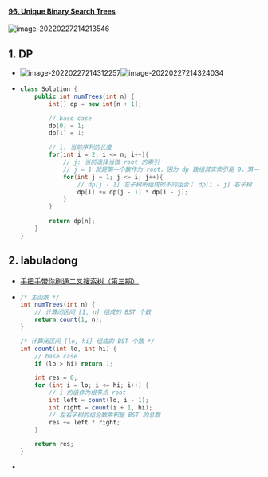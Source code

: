 #### [96. Unique Binary Search Trees](https://leetcode-cn.com/problems/unique-binary-search-trees/)

![image-20220227214213546](https://raw.githubusercontent.com/TWDH/Leetcode-From-Zero/pictures/img/image-20220227214213546.png)

## 1. DP

- ![image-20220227214312257](https://raw.githubusercontent.com/TWDH/Leetcode-From-Zero/pictures/img/image-20220227214312257.png)![image-20220227214324034](https://raw.githubusercontent.com/TWDH/Leetcode-From-Zero/pictures/img/image-20220227214324034.png)

- ```java
  class Solution {
      public int numTrees(int n) {
          int[] dp = new int[n + 1];
  
          // base case
          dp[0] = 1;
          dp[1] = 1;
  
          // i: 当前序列的长度
          for(int i = 2; i <= n; i++){
              // j: 当前选择当做 root 的索引
              // j = 1 就是第一个数作为 root，因为 dp 数组其实索引是 0，第一个进入计算的是 index = 1
              for(int j = 1; j <= i; j++){
                  // dp[j - 1] 左子树所组成的不同组合； dp[i - j] 右子树
                  dp[i] += dp[j - 1] * dp[i - j];
              }
          }
  
          return dp[n];
      }
  }
  ```

## 2. labuladong

- [手把手带你刷通二叉搜索树（第三期）](https://mp.weixin.qq.com/s/kcwz2lyRxxOsC3n11qdVSw)

- ```java
  /* 主函数 */
  int numTrees(int n) {
      // 计算闭区间 [1, n] 组成的 BST 个数
      return count(1, n);
  }
  
  /* 计算闭区间 [lo, hi] 组成的 BST 个数 */
  int count(int lo, int hi) {
      // base case
      if (lo > hi) return 1;
  
      int res = 0;
      for (int i = lo; i <= hi; i++) {
          // i 的值作为根节点 root
          int left = count(lo, i - 1);
          int right = count(i + 1, hi);
          // 左右子树的组合数乘积是 BST 的总数
          res += left * right;
      }
  
      return res;
  }
  ```

- 